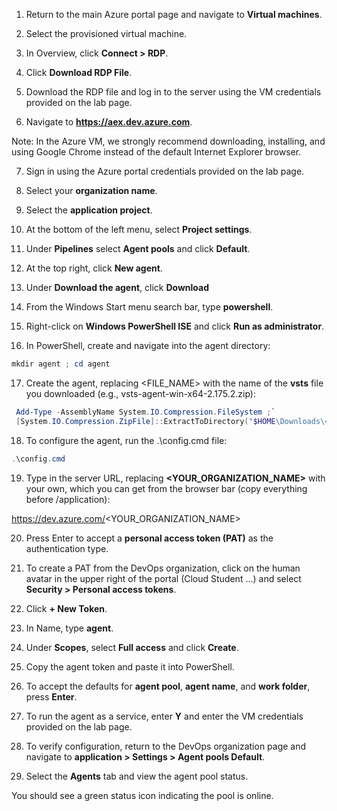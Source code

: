 1. Return to the main Azure portal page and navigate to **Virtual machines**.

2. Select the provisioned virtual machine.

3. In Overview, click **Connect > RDP**.

4. Click **Download RDP File**.

5. Download the RDP file and log in to the server using the VM credentials provided on the lab page.

6. Navigate to **https://aex.dev.azure.com**.

 Note: In the Azure VM, we strongly recommend downloading, installing, and using Google Chrome instead of the default Internet Explorer browser.

7. Sign in using the Azure portal credentials provided on the lab page.

8. Select your **organization name**.

9. Select the **application project**.

10. At the bottom of the left menu, select **Project settings**.

11. Under **Pipelines** select **Agent pools** and click **Default**.

12. At the top right, click **New agent**.

13. Under **Download the agent**, click **Download**

14. From the Windows Start menu search bar, type **powershell**.

15. Right-click on **Windows PowerShell ISE** and click **Run as administrator**.

16. In PowerShell, create and navigate into the agent directory:

```powershell
mkdir agent ; cd agent
```

17. Create the agent, replacing <FILE_NAME> with the name of the **vsts** file you downloaded (e.g., vsts-agent-win-x64-2.175.2.zip):

```powershell
 Add-Type -AssemblyName System.IO.Compression.FileSystem ;`
 [System.IO.Compression.ZipFile]::ExtractToDirectory("$HOME\Downloads\<FILE_NAME>", "$PWD")
```
18. To configure the agent, run the .\config.cmd file:

```powershell
.\config.cmd
```
19. Type in the server URL, replacing **<YOUR_ORGANIZATION_NAME>** with your own, which you can get from the browser bar (copy everything before /application):

https://dev.azure.com/<YOUR_ORGANIZATION_NAME>

20. Press Enter to accept a **personal access token (PAT)** as the authentication type.

21. To create a PAT from the DevOps organization, click on the human avatar in the upper right of the portal (Cloud Student ...) and select **Security > Personal access tokens**.

22. Click **+ New Token**.

23. In Name, type **agent**.

24. Under **Scopes**, select **Full access** and click **Create**.

25. Copy the agent token and paste it into PowerShell.

26. To accept the defaults for **agent pool**, **agent name**, and **work folder**, press **Enter**.

27. To run the agent as a service, enter **Y** and enter the VM credentials provided on the lab page.

28. To verify configuration, return to the DevOps organization page and navigate to **application > Settings > Agent pools Default**.

29. Select the **Agents** tab and view the agent pool status.

You should see a green status icon indicating the pool is online.

